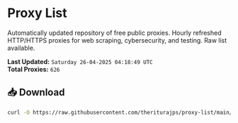 # Proxy List

Automatically updated repository of free public proxies. Hourly refreshed HTTP/HTTPS proxies for web scraping, cybersecurity, and testing. Raw list available.

**Last Updated:** `Saturday 26-04-2025 04:18:49 UTC`  
**Total Proxies:** `626`

## 📥 Download
```bash
curl -O https://raw.githubusercontent.com/theriturajps/proxy-list/main/proxies.txt
